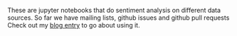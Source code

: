 These are jupyter notebooks that do sentiment analysis on different data sources. So far we have mailing lists, github issues and github pull requests 
<br />
Check out my [blog entry](https://kmn5409.github.io/keanu-nichols/gsoc/2018/08/10/gsoc-Week-14.html) to go about using it.
